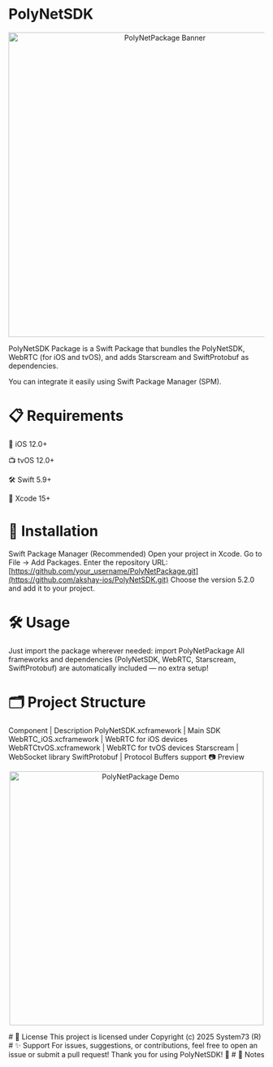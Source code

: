 # PolyNetSDK
<p align="center"> <img src="https://your-image-link-here.com/banner.png" alt="PolyNetPackage Banner" width="600" /> </p>
PolyNetSDK Package is a Swift Package that bundles the PolyNetSDK, WebRTC (for iOS and tvOS), and adds Starscream and SwiftProtobuf as dependencies.

You can integrate it easily using Swift Package Manager (SPM).

# 📋 Requirements
📱 iOS 12.0+

📺 tvOS 12.0+

🛠️ Swift 5.9+

🧰 Xcode 15+

# 🚀 Installation
Swift Package Manager (Recommended)
Open your project in Xcode.
Go to File → Add Packages.
Enter the repository URL:
[https://github.com/your_username/PolyNetPackage.git](https://github.com/akshay-ios/PolyNetSDK.git)
Choose the version 5.2.0 and add it to your project.

# 🛠 Usage

Just import the package wherever needed:
import PolyNetPackage
All frameworks and dependencies (PolyNetSDK, WebRTC, Starscream, SwiftProtobuf) are automatically included — no extra setup!

# 🗂 Project Structure
Component | Description
PolyNetSDK.xcframework | Main SDK
WebRTC_iOS.xcframework | WebRTC for iOS devices
WebRTCtvOS.xcframework | WebRTC for tvOS devices
Starscream | WebSocket library
SwiftProtobuf | Protocol Buffers support
📷 Preview
<p align="center"> <img src="https://your-image-link-here.com/demo-screenshot.png" alt="PolyNetPackage Demo" width="500" /> </p>
# 📄 License
This project is licensed under 
Copyright (c) 2025 System73 (R)
# ✨ Support
For issues, suggestions, or contributions, feel free to open an issue or submit a pull request!
Thank you for using PolyNetSDK! 🚀
# 📌 Notes
